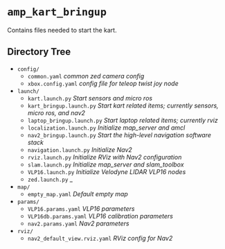 # `amp_kart_bringup`

Contains files needed to start the kart.

## Directory Tree

- `config/`
  - `common.yaml` _common zed camera config_
  - `xbox.config.yaml` _config file for teleop twist joy node_
- `launch/`
  - `kart.launch.py` _Start sensors and micro ros_
  - `kart_bringup.launch.py` _Start kart related items; currently sensors, micro ros, and nav2_
  - `laptop_bringup.launch.py` _Start laptop related items; currently rviz_
  - `localization.launch.py` _Initialize map_server and amcl_
  - `nav2_bringup.launch.py` _Start the high-level navigation software stack_
  - `navigation.launch.py` _Initialize Nav2_
  - `rviz.launch.py` _Initialize RViz with Nav2 configuration_
  - `slam.launch.py` _Initialize map_server and slam_toolbox_
  - `VLP16.launch.py` _Initialize Velodyne LIDAR VLP16 nodes_
  - `zed.launch.py` \_
- `map/`
  - `empty_map.yaml` _Default empty map_
- `params/`
  - `VLP16.params.yaml` _VLP16 parameters_
  - `VLP16db.params.yaml` _VLP16 calibration parameters_
  - `nav2.params.yaml` _Nav2 parameters_
- `rviz/`
  - `nav2_default_view.rviz.yaml` _RViz config for Nav2_
